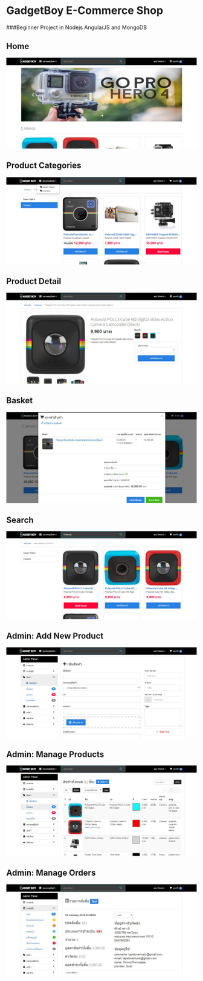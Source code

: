 GadgetBoy E-Commerce Shop 
===
###Beginner Project in Nodejs AngularJS and MongoDB


Home
---
![GadgetBoy Homepage](https://raw.githubusercontent.com/siriwut/gadgetboy/master/photos/home_site.jpg)



Product Categories
---
![Product Categories](https://raw.githubusercontent.com/siriwut/gadgetboy/master/photos/categories.jpg)



Product Detail
---
![Product Detail](https://raw.githubusercontent.com/siriwut/gadgetboy/master/photos/product_description.jpg)



Basket
---
![Basket](https://raw.githubusercontent.com/siriwut/gadgetboy/master/photos/basket.jpg)


Search
---
![Search](https://raw.githubusercontent.com/siriwut/gadgetboy/master/photos/search.jpg)


Admin: Add New Product
---
![Admin: Add New Product](https://raw.githubusercontent.com/siriwut/gadgetboy/master/photos/admin_panel_add_product.jpg)



Admin: Manage Products
---
![Admin: Manage Products](https://raw.githubusercontent.com/siriwut/gadgetboy/master/photos/admin_panel_manage_products.jpg)


Admin: Manage Orders
---
![Admin: Manage Orders](https://raw.githubusercontent.com/siriwut/gadgetboy/master/photos/admin_panel_manage_order.jpg)